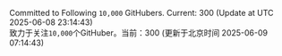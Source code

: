 Committed to Following `10,000` GitHubers. Current: <!-- FOLLOWING_COUNT -->300<!-- FOLLOWING_COUNT --> (Update at UTC <!-- LAST_UPDATED -->2025-06-08 23:14:43<!-- LAST_UPDATED -->)<br>
致力于关注`10,000`个GitHuber。当前：<!-- FOLLOWING_COUNT -->300<!-- FOLLOWING_COUNT --> (更新于北京时间 <!-- LAST_UPDATED_CST -->2025-06-09 07:14:43<!-- LAST_UPDATED_CST -->)
